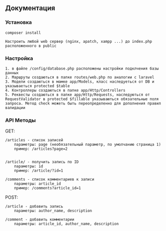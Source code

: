 ## Документация

### Установка
    composer install

    Настроить любой web сервер (nginx, apatch, xampp ...) до index.php расположенного в public

### Настройка
    1. в файле /config/database.php расположены настройки подклчения базы данных
    2. Маршруты создаються в папке routes/web.php по аналогии с laravel
    3. Модели создаються в мамке app/Models, класс наследуеться от DB и указываеться protected $table
    4. Контроллеры создаються в папке app/Http/Controllers
    5. Реквесты создаються в папке app/Http/Requests, наследуються от RequestValidator в protected $fillable указываються обязательные поля запроса. Метод check можеть быть переопределенно для дополнения правил валидации
### API Методы

GET:

    /articles - список записей
        параметры: page (необязательный параметр, по умолчанию страница 1)
        пример: /articles?page=2


    /article/ - получить запись по ID
        параметры: id
        пример: /article/?id=1

    /comments - список комментариев к записи
        параметры: article_id
        пример: /comments?article_id=1


POST:


    /article - добавить запись
        параметры: author_name, description

    /comment - добавить комментарии
        параметры: article_id, author_name, description
    